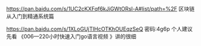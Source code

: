 https://pan.baidu.com/s/1UC2cKXFqf6kJiGWtORsl-A#list/path=%2F   区块链从入门到精通系统篇



https://pan.baidu.com/s/1XLoGUjTIHcOTKhOUEqzSeQ  密码:4g6p
个人建议先看 《006—220小时快速入门go语言视频 》讲的很细
